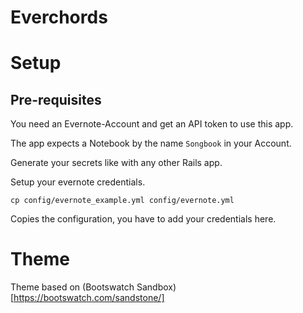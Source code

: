 # Everchords


# Setup

## Pre-requisites

You need an Evernote-Account and get an API token to use this app.

The app expects a Notebook by the name `Songbook` in your Account.


Generate your secrets like with any other Rails app.

Setup your evernote credentials.

    cp config/evernote_example.yml config/evernote.yml

Copies the configuration, you have to add your credentials here.


# Theme

Theme based on (Bootswatch Sandbox)[https://bootswatch.com/sandstone/]
